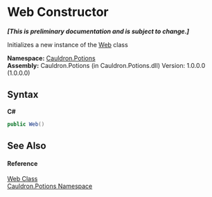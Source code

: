 # Web Constructor 
 _**\[This is preliminary documentation and is subject to change.\]**_

Initializes a new instance of the <a href="T_Cauldron_Potions_Web">Web</a> class

**Namespace:**&nbsp;<a href="N_Cauldron_Potions">Cauldron.Potions</a><br />**Assembly:**&nbsp;Cauldron.Potions (in Cauldron.Potions.dll) Version: 1.0.0.0 (1.0.0.0)

## Syntax

**C#**<br />
``` C#
public Web()
```


## See Also


#### Reference
<a href="T_Cauldron_Potions_Web">Web Class</a><br /><a href="N_Cauldron_Potions">Cauldron.Potions Namespace</a><br />
